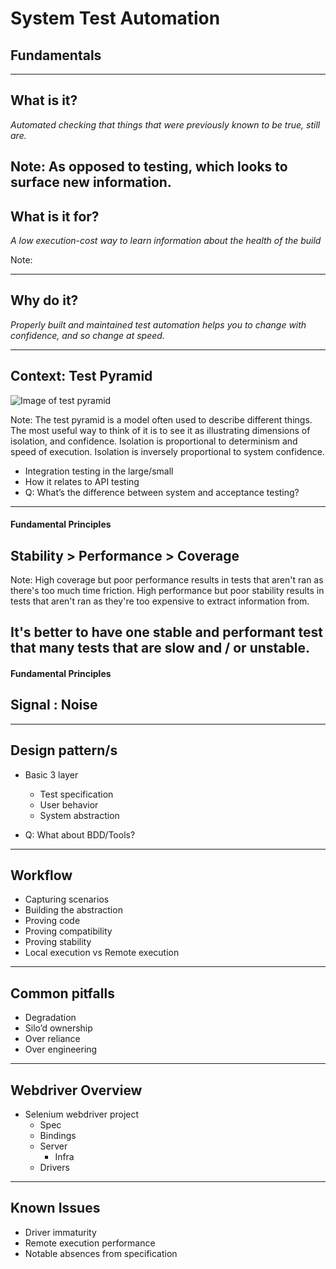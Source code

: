 # System Test Automation
## Fundamentals

---

## What is it?
_Automated checking that things that were previously known to be true, still are._

Note:
As opposed to testing, which looks to surface new information.
---

## What is it for?
_A low execution-cost way to learn information about the health of the build_

Note:

---

## Why do it?
_Properly built and maintained test automation helps you to change with confidence, and so change at speed._

---

## Context: Test Pyramid

![Image of test pyramid](http://blog.primehammer.com/wp-content/uploads/2017/02/image02-300x259.png)

Note:
The test pyramid is a model often used to describe different things.
The most useful way to think of it is to see it as illustrating dimensions of isolation, and confidence.
Isolation is proportional to determinism and speed of execution.
Isolation is inversely proportional to system confidence.

  - Integration testing in the large/small
  - How it relates to API testing
  - Q: What’s the difference between system and acceptance testing?

---

#### Fundamental Principles

## Stability > Performance > Coverage

Note:
High coverage but poor performance results in tests that aren't ran as there's too much time friction.
High performance but poor stability results in tests that aren't ran as they're too expensive to extract information from.

It's better to have one stable and performant test that many tests that are slow and / or unstable.
---

#### Fundamental Principles

## Signal : Noise

---

## Design pattern/s

  - Basic 3 layer
    - Test specification 
    - User behavior 
    - System abstraction 

  - Q: What about BDD/Tools?

---

## Workflow
  - Capturing scenarios
  - Building the abstraction
  - Proving code
  - Proving compatibility
  - Proving stability
  - Local execution vs Remote execution

---

## Common pitfalls
  - Degradation
  - Silo’d ownership
  - Over reliance
  - Over engineering

---
## Webdriver Overview

  - Selenium webdriver project
    - Spec
    - Bindings
    - Server 
      - Infra
    - Drivers

---

## Known Issues
  - Driver immaturity
  - Remote execution performance
  - Notable absences from specification
